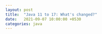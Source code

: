 ```yaml
---
layout: post
title:  "Java 11 to 17: What's changed?"
date:   2021-09-07 10:00:00 +0530
categories: java
---
```

